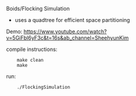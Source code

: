 Boids/Flocking Simulation

- uses a quadtree for efficient space partitioning

Demo: https://www.youtube.com/watch?v=5GiFbl6yF3c&t=16s&ab_channel=SheehyunKim

compile instructions:

		make clean
		make

run:

		./FlockingSimulation
